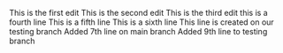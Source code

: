 This is the first edit
This is the second edit
This is the third edit
this is a fourth line
This is a fifth line
This is a sixth line
This line is created on our testing branch
Added 7th line on main branch
Added 9th line to testing branch
